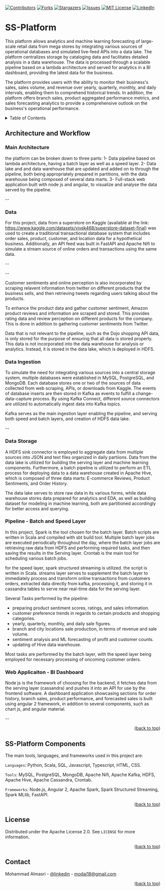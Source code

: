 <!-- PROJECT SHIELDS -->
<a name="readme-top"></a>
[![Contributors][contributors-shield]][contributors-url]
[![Forks][forks-shield]][forks-url]
[![Stargazers][stars-shield]][stars-url]
[![Issues][issues-shield]][issues-url]
[![MIT License][license-shield]][license-url]
[![LinkedIn][linkedin-shield]][linkedin-url]


<!-- Introduction -->
# SS-Platform

This platform allows analytics and machine learning forecasting of large-scale retail data from mega stores by integrating various sources of operational databases and simulated live-feed APIs into a data lake. The platform centralizes storage by cataloging data and facilitates detailed analysis in a data warehouse. The data is processed through a scalable pipeline based on a lambda architecture and served for analytics in a BI dashboard, providing the latest data for the business.

The platform provides users with the ability to monitor their business's sales, sales volume, and revenue over yearly, quarterly, monthly, and daily intervals, enabling them to comprehend historical trends. In addition, the platform offers branch sales, product aggregated performance metrics, and sales forecasting analytics to provide a comprehensive outlook on the business's operational performance.

<!-- TABLE OF CONTENTS -->
<details>
  <summary>Table of Contents</summary>
  <ol>
    <li>
      <a href="#SS-Platform">About The Project</a>
    </li>
    <li>
      <a href="#architecture-and-workflow">Architecture and Workflow</a>
      <ul>
        <li><a href="#main-architecture">Main Architecture</a></li>
        <li><a href="#data">Data</a></li>
        <li><a href="#data-ingestion">Data Ingestion</a></li>
        <li><a href="#data-storage">Data Storage</a></li>
        <li><a href="#pipeline---batch-and-speed-layer">Pipeline - Batch and Speed Layer</a></li>
        <li><a href="#web-applicaiton---bi-dashboard">Web Applicaiton - BI Dashboard</a></li>
      </ul>
    </li>
    <li><a href="#ss-platform-components">SS-Platform Components</a></li>
    <li><a href="#license">License</a></li>
    <li><a href="#contact">Contact</a></li>
  </ol>
</details>


<!-- Architecture and Workflow -->
## Architecture and Workflow

### Main Architecture

the platform can be broken down to three parts: 
1- Data pipeline based on lambda architecture, having a batch layer as well as a speed layer.
2- Data lake and and data warehouse that are updated and added on to through the pipeline, both being appropriately prepared in partitions, with the data warehouse being composed of several data marts.
3- Full-stack web application built with node js and angular, to visualize and analyse the data served by the pipeline.

-- <picture of architecture>

### Data 
For this project, data from a superstore on Kaggle (available at the link: https://www.kaggle.com/datasets/vivek468/superstore-dataset-final) was used to create a traditional transactional database system that includes order sales, product, customer, and location data for a hypothetical business. Additionally, an API feed was built in FastAPI and Apache Nifi to simulate a stream source of online orders and transactions using the same data.

-- <picture of data>

-- <picture of ER-Diagram>

Customer sentiments and online perception is also incorporated by scraping relavent information from twitter on different products that the business sells, and then retrieving tweets regarding users talking about the products. 

To enhance the product data and gather customer sentiment, Amazon product reviews and information are scraped and stored. This provides rating data and review perception on different products for the company. This is done in addition to gathering customer sentiments from Twitter.

Data that is not relevant to the pipeline, such as the Dojo shopping API data, is only stored for the purpose of ensuring that all data is stored properly. This data is not incorporated into the data warehouse for analysis or analytics. Instead, it is stored in the data lake, which is deployed in HDFS.

### Data Ingestion

To simulate the need for integrating various sources into a central storage system, multiple databases were established in MySQL, PostgreSQL, and MongoDB. Each database stores one or two of the sources of data collected from web scraping, APIs, or downloads from Kaggle. The events of database inserts are then stored in Kafka as events to fulfill a change-data-capture process. By using Kafka Connect, different source connectors are utilized to automatically ingest data into Kafka topics.

Kafka serves as the main ingestion layer enabling the pipeline, and serving both speed and batch layers, and creation of HDFS data lake.

-- <picture of different kafka topics>

### Data Storage

A HDFS sink connector is employed to aggregate data from multiple sources into JSON and text files organized in daily partiions. Data from the data lake is utilized for building the serving layer and machine learning components. Furthermore, a batch pipeline is utilized to perform an ETL process for deploying data to a data warehouse created in Apache Hive, which is composed of three data marts: E-commerce Reviews, Product Sentiments, and Order History.

The data lake serves to store raw data in its various forms, while data warehouse stores data prepared for analytics and EDA, as well as building dataset for modeling in machine learning, both are partitioned accordingly for better access and querying.

### Pipeline - Batch and Speed Layer

In this project, Spark is the tool chosen for the batch layer. Batch scripts are written in Scala and compiled with sbt build tool. Multiple batch layer jobs are executed periodically throughout the day, where the batch layer jobs are retrieving raw data from HDFS and performing required tasks, and then saving the results in the Serving layer. Crontab is the main tool for scheduling various batch jobs.

for the speed layer, spark structured streaming is utilized. the script is written in Scala. streams layer serves to supplement the batch layer to immediately process and transform online transactions from customers orders, extracted data directly from kafka, processing it, and storing it in cassandra tables to serve near real-time data for the serving layer. 

Several Tasks performed by the pipeline:
- preparing product sentiment scores, ratings, and sales information.
- customer preference trends in regards to certain products and shopping categories.
- yearly, quarterly, monthly, and daily sale figures.
- branch and city locations sale production, in terms of revenue and sale volume.
- sentiment analysis and ML forecasting of profit and customer counts.
- updating of Hive data warehouse.

Most tasks are performed by the batch layer, with the speed layer being employed for necessary processing of oncoming customer orders.

### Web Applicaiton - BI Dashboard

Node js is the framework of choosing for the backend, it fetches data from the serving layer (cassandra) and pushes it into an API for use by the frontend software. A dashboard application showcasing sections for order history, branch sales, product performance, and forecasted sales is built using angular 2 framework, in addition to several components, such as chart js, and angular material.

-- <web page pictures>

<p align="right">(<a href="#readme-top">back to top</a>)</p>

  
<!-- SS-Platform Components -->
## SS-Platform Components
The main tools, languages, and frameworks used in this project are:

`Languages`: Python, Scala, SQL, Javascript, Typescript, HTML, CSS.

`Tools`: MySQL, PostgreSQL, MongoDB, Apache Nifi, Apache Kafka, HDFS, Apache Hive, Apache Cassandra, Crontab. 

`Frameworks`: Node.js, Angular 2, Apache Spark, Spark Structured Streaming, Spark MLlib, FastAPI.

<p align="right">(<a href="#readme-top">back to top</a>)</p>

  
<!-- LICENSE -->
## License

Distributed under the Apache License 2.0. See `LICENSE` for more information.

<p align="right">(<a href="#readme-top">back to top</a>)</p>
  
 
<!-- CONTACT -->
## Contact

Mohammad Almasri - [@linkedin](https://www.linkedin.com/in/mohammad-almasri-964867197/) - modaj18@gmail.com

<p align="right">(<a href="#readme-top">back to top</a>)</p>


<!-- MARKDOWN LINKS & IMAGES -->
<!-- https://www.markdownguide.org/basic-syntax/#reference-style-links -->
[contributors-shield]: https://img.shields.io/github/contributors/MODAJ18/SS-Platform.svg?style=for-the-badge
[contributors-url]: https://github.com/MODAJ18/SS-Platform/graphs/contributors
[forks-shield]: https://img.shields.io/github/forks/MODAJ18/SS-Platform.svg?style=for-the-badge
[forks-url]: https://github.com/MODAJ18/SS-Platform/network/members
[stars-shield]: https://img.shields.io/github/stars/MODAJ18/SS-Platform.svg?style=for-the-badge
[stars-url]: https://github.com/MODAJ18/SS-Platform/stargazers
[issues-shield]: https://img.shields.io/github/issues/MODAJ18/SS-Platform.svg?style=for-the-badge
[issues-url]: https://github.com/MODAJ18/SS-Platform/issues
[license-shield]: https://img.shields.io/github/license/MODAJ18/SS-Platform.svg?style=for-the-badge
[license-url]: https://github.com/MODAJ18/SS-Platform/blob/master/License
[linkedin-shield]: https://img.shields.io/badge/-LinkedIn-black.svg?style=for-the-badge&logo=linkedin&colorB=555
[linkedin-url]: https://www.linkedin.com/in/mohammad-almasri-964867197/

